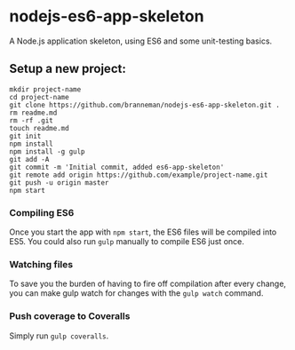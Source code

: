 # nodejs-es6-app-skeleton

A Node.js application skeleton, using ES6 and some unit-testing basics.

## Setup a new project:

```
mkdir project-name
cd project-name
git clone https://github.com/branneman/nodejs-es6-app-skeleton.git .
rm readme.md
rm -rf .git
touch readme.md
git init
npm install
npm install -g gulp
git add -A
git commit -m 'Initial commit, added es6-app-skeleton'
git remote add origin https://github.com/example/project-name.git
git push -u origin master
npm start
```

### Compiling ES6
Once you start the app with `npm start`, the ES6 files will be compiled into ES5. You could also run `gulp` manually to
compile ES6 just once.

### Watching files
To save you the burden of having to fire off compilation after every change, you can make gulp watch for changes with the
`gulp watch` command.

### Push coverage to Coveralls
Simply run `gulp coveralls`.
